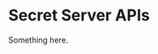 [title]: # (Secret Server APIs)
[tags]: # (XXX)
[priority]: # (4974)
# Secret Server APIs
Something here.
